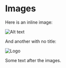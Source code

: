 # Images

Here is an inline image:

![Alt text](https://via.placeholder.com/150 "Placeholder")

And another with no title:

![Logo](https://via.placeholder.com/100)

Some text after the images.

